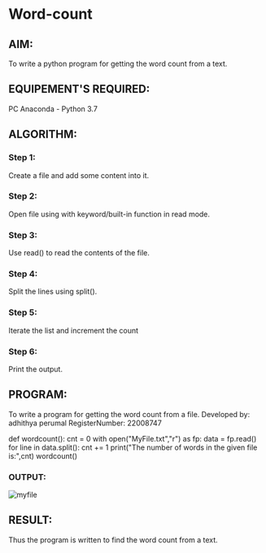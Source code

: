 # Word-count
## AIM:
To write a python program for getting the word count from a text.

## EQUIPEMENT'S REQUIRED: 
PC
Anaconda - Python 3.7

## ALGORITHM: 
### Step 1:
Create a file and add some content into it.
### Step 2: 
 Open file using with keyword/built-in function in read mode.
### Step 3: 
Use read() to read the contents of the file.
### Step 4:  
Split the lines using split().
### Step 5: 
Iterate the list and increment the count
### Step 6: 
Print the output.

## PROGRAM:
To write a program for getting the word count from a file.
Developed by: adhithya perumal
RegisterNumber: 22008747

def wordcount():
    cnt = 0
    with open("MyFile.txt","r") as fp:
        data = fp.read()
        for line in data.split():
            cnt += 1
    print("The number of words in the given file is:",cnt)
wordcount()

### OUTPUT:
![myfile](https://user-images.githubusercontent.com/118707079/215266389-44ad5a4c-7e6d-42a6-b0a6-ec37c47d03b1.png)


## RESULT:
Thus the program is written to find the word count from a text.
